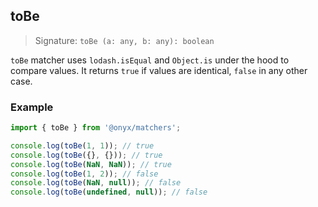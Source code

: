 ## toBe

> Signature: `toBe (a: any, b: any): boolean`

`toBe` matcher uses `lodash.isEqual` and `Object.is` under the hood to compare values. It returns `true` if values are identical, `false` in any other case.

### Example

```ts
import { toBe } from '@onyx/matchers';

console.log(toBe(1, 1)); // true
console.log(toBe({}, {})); // true
console.log(toBe(NaN, NaN)); // true
console.log(toBe(1, 2)); // false
console.log(toBe(NaN, null)); // false
console.log(toBe(undefined, null)); // false
```
